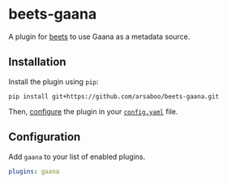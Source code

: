 # beets-gaana
A plugin for [beets](https://github.com/beetbox/beets) to use Gaana as a metadata source.

## Installation

Install the plugin using `pip`:

```shell
pip install git+https://github.com/arsaboo/beets-gaana.git
```

Then, [configure](#configuration) the plugin in your
[`config.yaml`](https://beets.readthedocs.io/en/latest/plugins/index.html) file.

## Configuration

Add `gaana` to your list of enabled plugins.

```yaml
plugins: gaana
```
